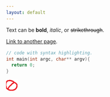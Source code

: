 ```yaml
---
layout: default
---
```


Text can be **bold**, _italic_, or ~~strikethrough~~.

[Link to another page](another-page).

```c++
// code with syntax highlighting.
int main(int argc, char** argv){
  return 0;
}
```

![](images/placeholder.png)
